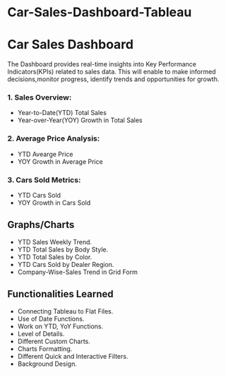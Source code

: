 # Car-Sales-Dashboard-Tableau
# Car Sales Dashboard
The Dashboard provides real-time insights into Key Performance Indicators(KPIs) related to sales data. This will enable to make informed decisions,monitor progress, identify trends and opportunities for growth.

### 1. Sales Overview:
* Year-to-Date(YTD) Total Sales
* Year-over-Year(YOY) Growth in Total Sales

### 2. Average Price Analysis:
* YTD Avearge Price
* YOY Growth in Average Price

### 3. Cars Sold Metrics:
* YTD Cars Sold
* YOY Growth in Cars Sold

## Graphs/Charts
* YTD Sales Weekly Trend.
* YTD Total Sales by Body Style.
* YTD Total Sales by Color.
* YTD Cars Sold by Dealer Region.
* Company-Wise-Sales Trend in Grid Form

## Functionalities Learned
* Connecting Tableau to Flat Files.
* Use of Date Functions.
* Work on YTD, YoY Functions.
* Level of Details.
* Different Custom Charts.
* Charts Formatting.
* Different Quick and Interactive Filters.
* Background Design.
